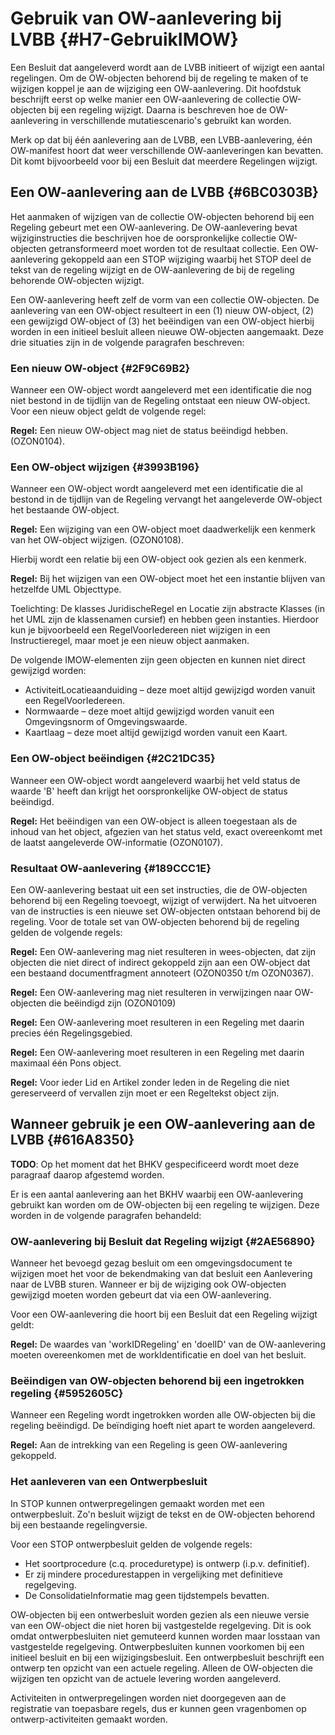 # Gebruik van OW-aanlevering bij LVBB {#H7-GebruikIMOW}

Een Besluit dat aangeleverd wordt aan de LVBB initieert of wijzigt een aantal
regelingen. Om de OW-objecten behorend bij de regeling te maken of te wijzigen
koppel je aan de wijziging een OW-aanlevering. Dit hoofdstuk beschrijft
eerst op welke manier een OW-aanlevering de collectie OW-objecten bij een
regeling wijzigt. Daarna is beschreven hoe de OW-aanlevering in verschillende
mutatiescenario's gebruikt kan worden.

Merk op dat bij één aanlevering aan de LVBB, een LVBB-aanlevering, één
OW-manifest hoort dat weer verschillende OW-aanleveringen kan bevatten. Dit komt
bijvoorbeeld voor bij een Besluit dat meerdere Regelingen wijzigt.

## Een OW-aanlevering aan de LVBB {#6BC0303B}

Het aanmaken of wijzigen van de collectie OW-objecten behorend bij een Regeling
gebeurt met een OW-aanlevering. De OW-aanlevering bevat wijziginstructies die beschrijven
hoe de oorspronkelijke collectie OW-objecten getransformeerd moet worden tot de
resultaat collectie. Een OW-aanlevering gekoppeld aan een STOP wijziging waarbij
het STOP deel de tekst van de regeling wijzigt en de OW-aanlevering de bij de
regeling behorende OW-objecten wijzigt.

Een OW-aanlevering heeft zelf de vorm van een collectie OW-objecten. De
aanlevering van een OW-object resulteert in een (1) nieuw OW-object, (2) een
gewijzigd OW-object of (3) het beëindigen van een OW-object hierbij worden in
een initieel besluit alleen nieuwe OW-objecten aangemaakt. Deze drie situaties
zijn in de volgende paragrafen beschreven:

### Een nieuw OW-object {#2F9C69B2}

Wanneer een OW-object wordt aangeleverd met een identificatie die nog niet
bestond in de tijdlijn van de Regeling ontstaat een nieuw OW-object. Voor een
nieuw object geldt de volgende regel:

**Regel:** Een nieuw OW-object mag niet de status beëindigd hebben. (OZON0104).

### Een OW-object wijzigen {#3993B196}

Wanneer een OW-object wordt aangeleverd met een identificatie die al bestond in
de tijdlijn van de Regeling vervangt het aangeleverde OW-object het bestaande
OW-object.

**Regel:** Een wijziging van een OW-object moet daadwerkelijk een kenmerk van
het OW-object wijzigen. (OZON0108).

Hierbij wordt een relatie bij een OW-object ook gezien als een kenmerk.

**Regel:** Bij het wijzigen van een OW-object moet het een instantie blijven
van hetzelfde UML Objecttype.

Toelichting: De klasses JuridischeRegel en Locatie zijn abstracte Klasses (in
het UML zijn de klassenamen cursief) en hebben geen instanties. Hierdoor kun je
bijvoorbeeld een RegelVoorIedereen niet wijzigen in een Instructieregel, maar
moet je een nieuw object aanmaken.

De volgende IMOW-elementen zijn geen objecten en kunnen niet direct gewijzigd
worden:

- ActiviteitLocatieaanduiding – deze moet altijd gewijzigd worden vanuit een
  RegelVoorIedereen.
- Normwaarde – deze moet altijd gewijzigd worden vanuit een Omgevingsnorm of
  Omgevingswaarde.
- Kaartlaag – deze moet altijd gewijzigd worden vanuit een Kaart.

### Een OW-object beëindigen {#2C21DC35}

Wanneer een OW-object wordt aangeleverd waarbij het veld status de waarde 'B'
heeft dan krijgt het oorspronkelijke OW-object de status beëindigd.

**Regel:** Het beëindigen van een OW-object is alleen toegestaan als de inhoud van
het object, afgezien van het status veld, exact overeenkomt met de laatst
aangeleverde OW-informatie (OZON0107).

### Resultaat OW-aanlevering {#189CCC1E}

Een OW-aanlevering bestaat uit een set instructies, die de
OW-objecten behorend bij een Regeling toevoegt, wijzigt of verwijdert. 
Na het uitvoeren van de instructies is een nieuwe set OW-objecten ontstaan
behorend bij de regeling. Voor de totale set van OW-objecten behorend bij
de regeling gelden de volgende regels:

**Regel:** Een OW-aanlevering mag niet resulteren in wees-objecten, dat zijn
objecten die niet direct of indirect gekoppeld zijn aan een OW-object dat een
bestaand documentfragment annoteert (OZON0350 t/m OZON0367).

**Regel:** Een OW-aanlevering mag niet resulteren in verwijzingen naar
OW-objecten die beëindigd zijn (OZON0109)

**Regel:** Een OW-aanlevering moet resulteren in een Regeling met daarin precies
één Regelingsgebied.

**Regel:** Een OW-aanlevering moet resulteren in een Regeling met daarin
maximaal één Pons object.

**Regel:** Voor ieder Lid en Artikel zonder leden in de Regeling die niet
gereserveerd of vervallen zijn moet er een Regeltekst object zijn.

## Wanneer gebruik je een OW-aanlevering aan de LVBB {#616A8350}

**TODO**: Op het moment dat het BHKV gespecificeerd wordt moet deze paragraaf daarop afgestemd worden.

Er is een aantal aanlevering aan het BKHV waarbij een OW-aanlevering gebruikt kan worden
om de OW-objecten bij een regeling te wijzigen. Deze worden in de volgende
paragrafen behandeld:

### OW-aanlevering bij Besluit dat Regeling wijzigt {#2AE56890}

Wanneer het bevoegd gezag besluit om een omgevingsdocument te wijzigen moet het
voor de bekendmaking van dat besluit een Aanlevering naar de LVBB sturen. Wanneer
er bij de wijziging ook OW-objecten gewijzigd moeten worden gebeurt dat via een
OW-aanlevering.

Voor een OW-aanlevering die hoort bij een Besluit dat een Regeling wijzigt
geldt:

**Regel:** De waardes van 'workIDRegeling' en 'doelID' van de OW-aanlevering
moeten overeenkomen met de workIdentificatie en doel van het besluit.

### Beëindigen van OW-objecten behorend bij een ingetrokken regeling {#5952605C}

Wanneer een Regeling wordt ingetrokken worden alle OW-objecten bij die regeling beëindigd.  De beïndiging hoeft niet apart te worden aangeleverd.

**Regel:** Aan de intrekking van een Regeling is geen OW-aanlevering gekoppeld.

### Het aanleveren van een Ontwerpbesluit

In STOP kunnen ontwerpregelingen gemaakt worden met een
ontwerpbesluit. Zo'n besluit wijzigt de tekst en de OW-objecten behorend bij een
bestaande regelingversie.

Voor een STOP ontwerpbesluit gelden de volgende regels:

- Het soortprocedure (c.q. proceduretype) is ontwerp (i.p.v. definitief).
- Er zij mindere procedurestappen in vergelijking met definitieve regelgeving.
- De ConsolidatieInformatie mag geen tijdstempels bevatten.

OW-objecten bij een ontwerbesluit worden gezien als een nieuwe versie van
een OW-object die niet horen bij vastgestelde regelgeving. Dit is ook omdat
ontwerpbesluiten niet gemuteerd kunnen worden maar losstaan van vastgestelde
regelgeving. Ontwerpbesluiten kunnen voorkomen bij een initieel besluit en
bij een wijzigingsbesluit. Een ontwerpbesluit beschrijft een ontwerp ten opzicht van een actuele
regeling. Alleen de OW-objecten die wijzigen ten opzicht van de actuele levering
worden aangeleverd.

Activiteiten in ontwerpregelingen worden niet doorgegeven aan de registratie van toepasbare
regels, dus er kunnen geen vragenbomen op ontwerp-activiteiten gemaakt worden.
